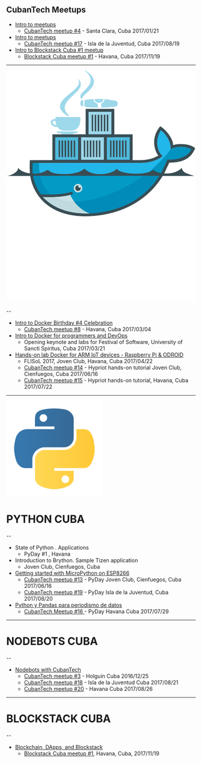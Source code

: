 
## CubanTech Meetups

- [Intro to meetups](intro_20170121.html)
  * [CubanTech meetup #4](http://docker.cuban.tech/events/236654894/) - Santa Clara, Cuba 2017/01/21
- [Intro to meetups](intro_20170819.html)
  * [CubanTech meetup #17](http://docker.cuban.tech/events/241708287/) - Isla de la Juventud, Cuba 2017/08/19
- [Intro to Blockstack Cuba #1 meetup](intro_20171119.html)
  * [Blockstack Cuba meetup #1](http://blockstack.cuban.tech/events/244120891/) - Havana, Cuba 2017/11/19

---

[![Docker Cuba](img/dockercuba.logo.png)](http://docker.cuban.tech)

--

- [Intro to Docker Birthday #4 Celebration](intro_20170304.html)
  * [CubanTech meetup #8](http://docker.cuban.tech/events/238007254/) - Havana, Cuba 2017/03/04
- [Intro to Docker for programmers and DevOps](docker-intro.html)
  * Opening keynote and labs for Festival of Software, University of Sancti Spiritus, Cuba 2017/03/21
- [Hands-on lab Docker for ARM IoT devices - Raspberry Pi & ODROID](docker-stuff/hypriot)
  * FLISoL 2017, Joven Club, Havana, Cuba 2017/04/22
  * [CubanTech meetup #14](http://docker.cuban.tech/events/240871128/) - Hypriot hands-on tutorial Joven Club, Cienfuegos, Cuba 2017/06/16
  * [CubanTech meetup #15](http://docker.cuban.tech/events/240872505/) - Hypriot hands-on tutorial, Havana, Cuba 2017/07/22

---

[![Python Cuba](img/python-logo.png)](http://pythoncuba.org)

# PYTHON CUBA

--

- State of Python . Applications
  * PyDay #1 , Havana
- Introduction to Brython. Sample Tizen application
  * Joven Club, Cienfuegos, Cuba
- [Getting started with MicroPython on ESP8266](micropython.html)
  * [CubanTech meetup #13](http://meetup.cuban.tech/events/240871291/) - PyDay Joven Club, Cienfuegos, Cuba 2017/06/16
  * [CubanTech meetup #19](http://meetup.cuban.tech/events/242499554/) - PyDay Isla de la Juventud, Cuba 2017/08/20
- [Python y Pandas para periodismo de datos](pandas-ddj.html)
  * [CubanTech Meetup #16 ](http://meetup.cuban.tech/events/240372001/)- PyDay Havana Cuba 2017/07/29

---

# NODEBOTS CUBA

--

- [Nodebots with CubanTech](nodebots.html)
  * [CubanTech meetup #3](#) - Holgu&iacute;n Cuba 2016/12/25
  * [CubanTech meetup #18](http://meetup.cuban.tech/events/241706888/) - Isla de la Juventud Cuba 2017/08/21
  * [CubanTech meetup #20](http://meetup.cuban.tech/events/242652841/) - Havana Cuba 2017/08/26

---

# BLOCKSTACK CUBA

--

- [Blockchain, DApps, and Blockstack](dapps.html)
  * [Blockstack Cuba meetup #1](http://blockstack.cuban.tech), Havana, Cuba, 2017/11/19 

